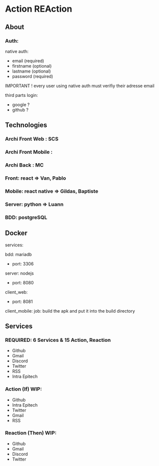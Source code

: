 # Action REAction

## About

### Auth:

native auth:
- email (required)
- firstname (optional)
- lastname (optional)
- password (required)

IMPORTANT !
every user using native auth must verifiy their adresse email 

third parts login:
- google ?
- github ?

## Technologies

### Archi Front Web : SCS
### Archi Front Mobile : 
### Archi Back : MC

### Front: react => Van, Pablo
### Mobile: react native => Gildas, Baptiste
### Server: python => Luann
### BDD: postgreSQL

## Docker

services: 

bdd: mariadb
- port: 3306

server: nodejs
- port: 8080 

client_web:
- port: 8081

client_mobile:
 job: build the apk and put it into the build directory

## Services

### REQUIRED: 6 Services & 15 Action, Reaction

- Github
- Gmail
- Discord
- Twitter
- RSS
- Intra Epitech

### Action (If) WIP:

- Github
- Intra Epitech
- Twitter
- Gmail
- RSS

### Reaction (Then) WIP:

- Github
- Gmail
- Discord
- Twitter